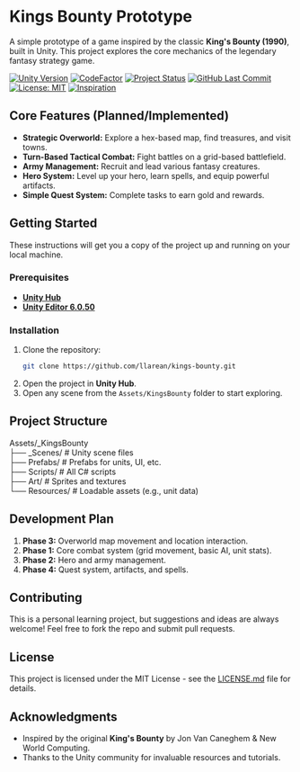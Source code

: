 # Kings Bounty Prototype

A simple prototype of a game inspired by the classic **King's Bounty (1990)**, built in Unity. This project explores the core mechanics of the legendary fantasy strategy game.

[![Unity Version](https://img.shields.io/badge/Unity-6.0.50-%23000000.svg?logo=unity)](https://unity.com/releases/editor/archive)
[![CodeFactor](https://www.codefactor.io/repository/github/llarean/kings-bounty/badge)](https://www.codefactor.io/repository/github/llarean/kings-bounty)
[![Project Status](https://img.shields.io/badge/Status-Prototype-orange)](https://github.com/LLarean/kings-bounty)
[![GitHub Last Commit](https://img.shields.io/github/last-commit/LLarean/kings-bounty)](https://github.com/llarean/kings-bounty)
[![License: MIT](https://img.shields.io/badge/License-MIT-blue.svg)](https://github.com/llarean/kings-bounty/blob/main/LICENSE)
[![Inspiration](https://img.shields.io/badge/Inspiration-King's%20Bounty-%23blueviolet)](https://en.wikipedia.org/wiki/King%27s_Bounty)

## Core Features (Planned/Implemented)

*   **Strategic Overworld:** Explore a hex-based map, find treasures, and visit towns.
*   **Turn-Based Tactical Combat:** Fight battles on a grid-based battlefield.
*   **Army Management:** Recruit and lead various fantasy creatures.
*   **Hero System:** Level up your hero, learn spells, and equip powerful artifacts.
*   **Simple Quest System:** Complete tasks to earn gold and rewards.

## Getting Started

These instructions will get you a copy of the project up and running on your local machine.

### Prerequisites

*   **[Unity Hub](https://public-cdn.cloud.unity3d.com/hub/prod/UnityHubSetup.exe)**
*   **[Unity Editor 6.0.50](https://unity.com/releases/editor/archive)**

### Installation

1.  Clone the repository:
    ```bash
    git clone https://github.com/llarean/kings-bounty.git
    ```
2.  Open the project in **Unity Hub**.
3.  Open any scene from the `Assets/KingsBounty` folder to start exploring.

## Project Structure

Assets/_KingsBounty  
├── _Scenes/ # Unity scene files  
├── Prefabs/ # Prefabs for units, UI, etc.  
├── Scripts/ # All C# scripts  
├── Art/ # Sprites and textures  
└── Resources/ # Loadable assets (e.g., unit data)  


## Development Plan

1.  **Phase 3:** Overworld map movement and location interaction.
2.  **Phase 1:** Core combat system (grid movement, basic AI, unit stats).
3.  **Phase 2:** Hero and army management.
4.  **Phase 4:** Quest system, artifacts, and spells.

## Contributing

This is a personal learning project, but suggestions and ideas are always welcome! Feel free to fork the repo and submit pull requests.

## License

This project is licensed under the MIT License - see the [LICENSE.md](https://github.com/llarean/kings-bounty/blob/main/LICENSE) file for details.

## Acknowledgments

*   Inspired by the original **King's Bounty** by Jon Van Caneghem & New World Computing.
*   Thanks to the Unity community for invaluable resources and tutorials.

